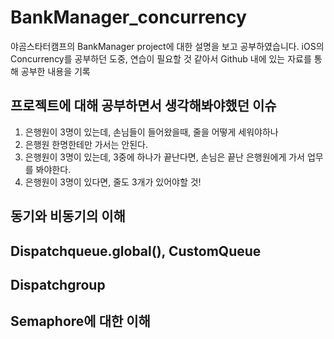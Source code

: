 # BankManager_concurrency
야곰스타터캠프의 BankManager project에 대한 설명을 보고 공부하였습니다.
iOS의 Concurrency를 공부하던 도중, 연습이 필요할 것 같아서 Github 내에 있는 자료를 통해 공부한 내용을 기록

## 프로젝트에 대해 공부하면서 생각해봐야했던 이슈
1. 은행원이 3명이 있는데, 손님들이 들어왔을때, 줄을 어떻게 세워야하나
2. 은행원 한명한테만 가서는 안된다.
3. 은행원이 3명이 있는데, 3중에 하나가 끝난다면, 손님은 끝난 은행원에게 가서 업무를 봐야한다.
4. 은행원이 3명이 있다면, 줄도 3개가 있어야할 것!

## 동기와 비동기의 이해

## Dispatchqueue.global(), CustomQueue

## Dispatchgroup

## Semaphore에 대한 이해
